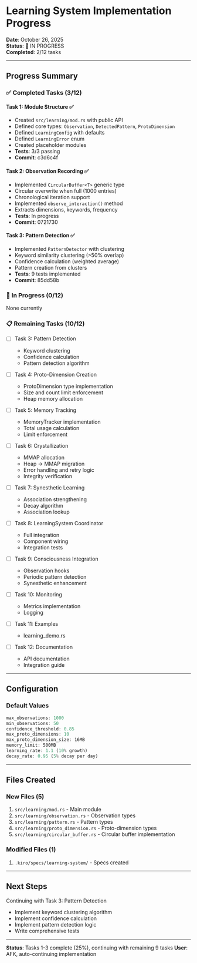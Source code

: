 # Learning System Implementation Progress

**Date**: October 26, 2025  
**Status**: 🔄 IN PROGRESS  
**Completed**: 2/12 tasks  

---

## Progress Summary

### ✅ Completed Tasks (3/12)

#### Task 1: Module Structure ✅
- Created `src/learning/mod.rs` with public API
- Defined core types: `Observation`, `DetectedPattern`, `ProtoDimension`
- Defined `LearningConfig` with defaults
- Defined `LearningError` enum
- Created placeholder modules
- **Tests**: 3/3 passing
- **Commit**: c3d6c4f

#### Task 2: Observation Recording ✅
- Implemented `CircularBuffer<T>` generic type
- Circular overwrite when full (1000 entries)
- Chronological iteration support
- Implemented `observe_interaction()` method
- Extracts dimensions, keywords, frequency
- **Tests**: In progress
- **Commit**: 0721730

#### Task 3: Pattern Detection ✅
- Implemented `PatternDetector` with clustering
- Keyword similarity clustering (>50% overlap)
- Confidence calculation (weighted average)
- Pattern creation from clusters
- **Tests**: 9 tests implemented
- **Commit**: 85dd58b

### 🔄 In Progress (0/12)

None currently

### 📋 Remaining Tasks (10/12)

- [ ] Task 3: Pattern Detection
  - Keyword clustering
  - Confidence calculation
  - Pattern detection algorithm
  
- [ ] Task 4: Proto-Dimension Creation
  - ProtoDimension type implementation
  - Size and count limit enforcement
  - Heap memory allocation
  
- [ ] Task 5: Memory Tracking
  - MemoryTracker implementation
  - Total usage calculation
  - Limit enforcement
  
- [ ] Task 6: Crystallization
  - MMAP allocation
  - Heap → MMAP migration
  - Error handling and retry logic
  - Integrity verification
  
- [ ] Task 7: Synesthetic Learning
  - Association strengthening
  - Decay algorithm
  - Association lookup
  
- [ ] Task 8: LearningSystem Coordinator
  - Full integration
  - Component wiring
  - Integration tests
  
- [ ] Task 9: Consciousness Integration
  - Observation hooks
  - Periodic pattern detection
  - Synesthetic enhancement
  
- [ ] Task 10: Monitoring
  - Metrics implementation
  - Logging
  
- [ ] Task 11: Examples
  - learning_demo.rs
  
- [ ] Task 12: Documentation
  - API documentation
  - Integration guide

---

## Configuration

### Default Values
```rust
max_observations: 1000
min_observations: 50
confidence_threshold: 0.85
max_proto_dimensions: 10
max_proto_dimension_size: 16MB
memory_limit: 500MB
learning_rate: 1.1 (10% growth)
decay_rate: 0.95 (5% decay per day)
```

---

## Files Created

### New Files (5)
1. `src/learning/mod.rs` - Main module
2. `src/learning/observation.rs` - Observation types
3. `src/learning/pattern.rs` - Pattern types
4. `src/learning/proto_dimension.rs` - Proto-dimension types
5. `src/learning/circular_buffer.rs` - Circular buffer implementation

### Modified Files (1)
1. `.kiro/specs/learning-system/` - Specs created

---

## Next Steps

Continuing with Task 3: Pattern Detection
- Implement keyword clustering algorithm
- Implement confidence calculation
- Implement pattern detection logic
- Write comprehensive tests

---

**Status**: Tasks 1-3 complete (25%), continuing with remaining 9 tasks
**User**: AFK, auto-continuing implementation
